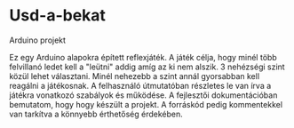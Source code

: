# Usd-a-bekat
Arduino projekt

Ez egy Arduino alapokra épített reflexjáték. 
A játék célja, hogy minél több felvillanó ledet kell a "leütni" addig amíg az ki nem alszik. 
3 nehézségi szint közül lehet választani. Minél nehezebb a szint annál gyorsabban kell reagálni a játékosnak.
A felhasználó útmutatóban részletes le van írva a játékra vonatkozó szabályok és működése. 
A fejlesztői dokumentációban bemutatom, hogy hogy készült a projekt. 
A forráskód pedig kommentekkel van tarkítva a könnyebb érthetőség érdekében.
